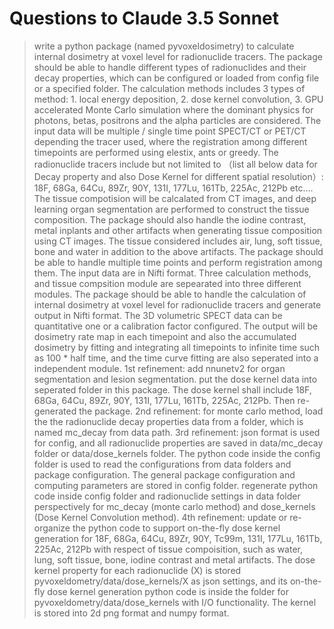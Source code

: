 # Questions to Claude 3.5 Sonnet

> write a python package (named pyvoxeldosimetry) to calculate internal dosimetry at voxel level for radionuclide tracers. The package should be able to handle different types of radionuclides and their decay properties, which can be configured or loaded from config file or a specified folder. The calculation methods includes 3 types of method: 1. local energy deposition, 2. dose kernel convolution, 3. GPU accelerated Monte Carlo simulation where the dominant physics for photons, betas, positrons and the alpha particles are considered. The input data will be multiple / single time point SPECT/CT or PET/CT depending the tracer used, where the registration among different timepoints are performed using elestix, ants or greedy. The radionuclide tracers include but not limited to （list all below data for Decay property and also Dose Kernel for different spatial resolution）: 18F, 68Ga, 64Cu, 89Zr, 90Y, 131I, 177Lu, 161Tb, 225Ac, 212Pb etc.... The tissue compotision will be calcalated from CT images, and deep learning organ segmentation are performed to construct the tissue composition. The package should also handle the iodine contrast, metal inplants and other artifacts when generating tissue composition using CT images. The tissue considered includes air, lung, soft tissue, bone and water in addition to the above artifacts. The package should be able to handle multiple time points and perform registration among them. The input data are in Nifti format. Three calculation methods, and tissue compsition module are sepearated into three different modules. The package should be able to handle the calculation of internal dosimetry at voxel level for radionuclide tracers and generate output in Nifti format. The 3D volumetric SPECT data can be quantitative one or a calibration factor configured. The output will be dosimetry rate map in each timepoint and also the accumulated dosimetry by fitting and integrating all timepoints to infinite time such as 100 * half time, and the time curve fitting are also seperated into a independent module. 
> 1st refinement: add nnunetv2 for organ segmentation and lesion segmentation. put the dose kernel data into seperated folder in this package. The dose kernel shall include 18F, 68Ga, 64Cu, 89Zr, 90Y, 131I, 177Lu, 161Tb, 225Ac, 212Pb. Then re-generated the package.
> 2nd refinement: for monte carlo method, load the the radionuclide decay properties data from a folder, which is named mc_decay from data path.
> 3rd refinement: json format is used for config, and all radionuclide properties are saved in data/mc_decay folder or data/dose_kernels folder. The python code inside the config folder is used to read the configurations from data folders and package configuration. The general package configuration and computing parameters are stored in config folder. regenerate python code inside config folder and radionuclide settings in data folder perspectively for mc_decay (monte carlo method) and dose_kernels (Dose Kernel Convolution method). 
> 4th refinement: update or re-organize the python code to support on-the-fly dose kernel generation for 18F, 68Ga, 64Cu, 89Zr, 90Y, Tc99m, 131I, 177Lu, 161Tb, 225Ac, 212Pb with respect of tissue compoisition, such as water, lung, soft tissue, bone, iodine contrast and metal artifacts. The dose kernel property for each radionuclide (X) is stored pyvoxeldometry/data/dose_kernels/X as json settings, and its on-the-fly dose kernel generation python code is inside the folder for pyvoxeldometry/data/dose_kernels with I/O functionality. The kernel is stored into 2d png format and numpy format.